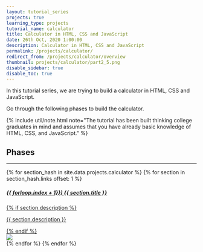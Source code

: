 ```yaml
---
layout: tutorial_series
projects: true
learning_type: projects
tutorial_name: calculator
title: Calculator in HTML, CSS and JavaScript
date: 26th Oct, 2020 1:00:00
description: Calculator in HTML, CSS and JavaScript
permalink: /projects/calculator/
redirect_from: /projects/calculator/overview
thumbnail: projects/calculator/part2_5.png
disable_sidebar: true
disable_toc: true
---
```


In this tutorial series, we are trying to build a calculator in HTML, CSS and JavaScript.

Go through the following phases to build the calculator.

{% include util/note.html
    note="The tutorial has been built thinking college graduates in mind and assumes that you have already basic knowledge of HTML, CSS, and JavaScript."
%}

## Phases

<div class="section-index">
  <hr class="panel-line">

  <div class="container-fluid mt-4">
    {% for section_hash in site.data.projects.calculator %}
      {% for section in section_hash.links offset: 1 %}
        <div class="row mb-3 project-phase">
          <div class="col-md-7">
            <a href="{{ site.url }}/{{ site.baseurl }}{{ section.url }}" class="text-secondary">
              <div class="card border-0 mb-3">
                <div class="card-body">
                  <h5 class="card-title font-weight-bold">{{ forloop.index + 1}}) {{ section.title }}</h5>
                  {% if section.description %}
                    <p class="card-text">{{ section.description }}</p>
                  {% endif %}
                </div>
              </div>
            </a>
          </div>
          <div class="col-md-5 p-2">
            <a href="{{ site.url }}/{{ site.baseurl }}{{ section.url }}">
              <img src="/assets/img/{{ section.thumbnail }}" class="img-fluid" />
            </a>
          </div>
        </div>
      {% endfor %}
    {% endfor %}
  </div>
</div>
